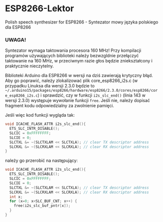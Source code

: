 # ESP8266-Lektor
Polish speech synthesizer for ESP8266 - Syntezator mowy języka polskiego dla ESP8266
### UWAGA!
Syntezator wymaga taktowania procesora 160 MHz! Przy kompilacji programów
używających biblioteki należy bezwzgldnie przełączyć taktowanie na 160 MHz,
w przeciwnym razie głos będzie zniekształcony i praktycznie nieczytelny.

Biblioteki Arduino dla ESP8266 w wersji na dziś zawierają krytyczny błąd.
Aby go poprawić, należy zlokalizować plik core_esp8266_i2s.c
(w przypadku Linuksa dla wersji 2.3.0 będzie to
`~/.arduino15/packages/esp8266/hardware/esp8266/2.3.0/cores/esp8266/core_esp8266_i2s.c`)
i sprawdzić, czy w funkcji `i2s_slc_end()` (linia 143 w wersji 2.3.0)
występuje wywołanie funkcji `free`. Jeśli nie, należy dopisać fragment kodu
odpowiedzialny za zwolnienie pamięci.

Jeśli więc kod funkcji wygląda tak:
```cpp
void ICACHE_FLASH_ATTR i2s_slc_end(){
  ETS_SLC_INTR_DISABLE();
  SLCIC = 0xFFFFFFFF;
  SLCIE = 0;
  SLCTXL &= ~(SLCTXLAM << SLCTXLA); // clear TX descriptor address
  SLCRXL &= ~(SLCRXLAM << SLCRXLA); // clear RX descriptor address
}
```
należy go przerobić na następujący:
```cpp
void ICACHE_FLASH_ATTR i2s_slc_end(){
  ETS_SLC_INTR_DISABLE();
  SLCIC = 0xFFFFFFFF;
  SLCIE = 0;
  SLCTXL &= ~(SLCTXLAM << SLCTXLA); // clear TX descriptor address
  SLCRXL &= ~(SLCRXLAM << SLCRXLA); // clear RX descriptor address
  int x;
  for (x=0; x<SLC_BUF_CNT; x++) {
    free(i2s_slc_buf_pntr[x]);
  }
}
```
